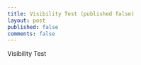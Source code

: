 ```yaml
---
title: Visibility Test (published false)
layout: post
published: false
comments: false
---
```


Visibility Test
